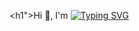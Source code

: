 
<h1">Hi 👋, I'm
<a href="https://git.io/typing-svg"><img src="https://readme-typing-svg.demolab.com?font=Fira+Code&size=25&pause=1000&random=false&width=400&height=51&lines=Chhatrodiya+Mayur" alt="Typing SVG" /></a></h1>


